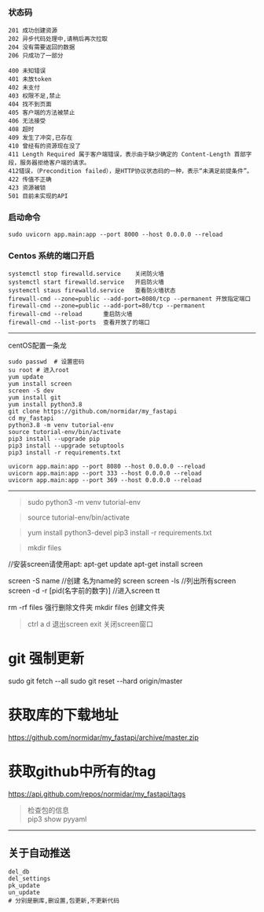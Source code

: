 

### 状态码

```
201 成功创建资源
202 异步代码处理中,请稍后再次拉取
204 没有需要返回的数据
206 只成功了一部分
```

```
400 未知错误
401 未放token
402 未支付
403 权限不足,禁止
404 找不到页面
405 客户端的方法被禁止
406 无法接受
408 超时
409 发生了冲突,已存在
410 曾经有的资源现在没了
411 Length Required 属于客户端错误，表示由于缺少确定的 Content-Length 首部字段，服务器拒绝客户端的请求。
412错误，（Precondition failed），是HTTP协议状态码的一种，表示“未满足前提条件”。
422 传值不正确
423 资源被锁
501 目前未实现的API
```

### 启动命令

```
sudo uvicorn app.main:app --port 8000 --host 0.0.0.0 --reload
```

### Centos 系统的端口开启

```
systemctl stop firewalld.service    关闭防火墙
systemctl start firewalld.service   开启防火墙
systemctl staus firewalld.service   查看防火墙状态
firewall-cmd --zone=public --add-port=8080/tcp --permanent 开放指定端口
firewall-cmd --zone=public --add-port=80/tcp --permanent
firewall-cmd --reload      重启防火墙
firewall-cmd --list-ports  查看开放了的端口
```

----------------------------------------------------------------
centOS配置一条龙
```
sudo passwd  # 设置密码
su root # 进入root
yum update
yum install screen
screen -S dev
yum install git
yum install python3.8
git clone https://github.com/normidar/my_fastapi
cd my_fastapi
python3.8 -m venv tutorial-env
source tutorial-env/bin/activate
pip3 install --upgrade pip
pip3 install --upgrade setuptools
pip3 install -r requirements.txt

uvicorn app.main:app --port 8080 --host 0.0.0.0 --reload
uvicorn app.main:app --port 333 --host 0.0.0.0 --reload
uvicorn app.main:app --port 369 --host 0.0.0.0 --reload
```


----------------------------------------------------------------
>sudo python3 -m venv tutorial-env 

>source tutorial-env/bin/activate 

>yum install python3-devel
>pip3 install -r requirements.txt 

>mkdir files

//安装screen请使用apt:
apt-get update
apt-get install screen

screen -S name  //创建 名为name的 screen
screen -ls  //列出所有screen
screen -d -r [pid(名字前的数字)]  //进入screen tt

rm -rf files 强行删除文件夹
mkdir files 创建文件夹

> ctrl a d 退出screen
> exit 关闭screen窗口

# git 强制更新
sudo git fetch --all
sudo git reset --hard origin/master

# 获取库的下载地址
https://github.com/normidar/my_fastapi/archive/master.zip

# 获取github中所有的tag
https://api.github.com/repos/normidar/my_fastapi/tags

> 检查包的信息<br>
pip3 show pyyaml



---------------

## 关于自动推送

```
del_db  
del_settings
pk_update
un_update
# 分别是删库,删设置,包更新,不更新代码
```